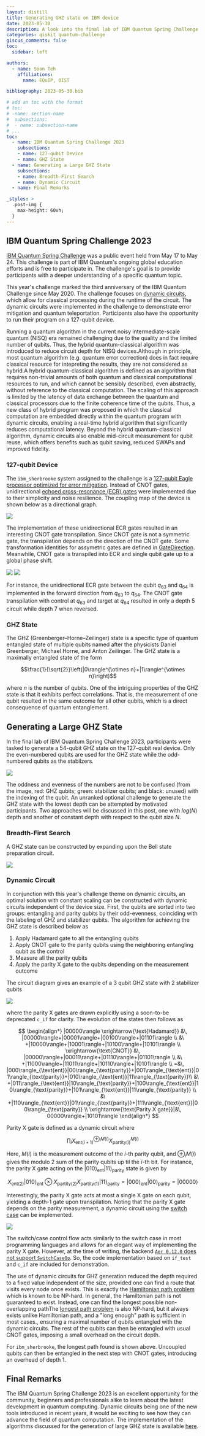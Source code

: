 ```yaml
---
layout: distill
title: Generating GHZ state on IBM device
date: 2023-05-30
description: A look into the final lab of IBM Quantum Spring Challenge 2023
categories: qiskit quantum-challenge
giscus_comments: false
toc:
  sidebar: left

authors:
  - name: Soon Teh
    affiliations:
      name: EQuIP, OIST

bibliography: 2023-05-30.bib

# add an toc with the format
# toc:
# -name: section-name
#  subsections:
#  - name: subsection-name
# ...
toc:
  - name: IBM Quantum Spring Challenge 2023
    subsections:
    - name: 127-qubit Device
    - name: GHZ State
  - name: Generating a Large GHZ State
    subsections:
    - name: Breadth-First Search
    - name: Dynamic Circuit
  - name: Final Remarks

_styles: >
  .post-img {
    max-height: 60vh;
  }
---
```




## IBM Quantum Spring Challenge 2023
[IBM Quantum Spring Challenge](https://research.ibm.com/blog/quantum-challenge-spring-2023) was a public event held from May 17 to May 24. This challenge is part of IBM Quantum's ongoing global education efforts and is free to participate in. The challenge's goal is to provide participants with a deeper understanding of a specific quantum topic.

This year's challenge marked the third anniversary of the IBM Quantum Challenge since May 2020. The challenge focuses on [dynamic circuits](https://quantum-computing.ibm.com/services/programs/docs/runtime/manage/systems/dynamic-circuits/Introduction-To-Dynamic-Circuits), which allow for classical processing during the runtime of the circuit. The dynamic circuits were implemented in the challenge to demonstrate error mitigation and quantum teleportation. Participants also have the opportunity to run their program on a 127-qubit device.

Running a quantum algorithm in the current noisy intermediate-scale quantum (NISQ) era remained challenging due to the quality and the limited number of qubits. Thus, the hybrid quantum-classical algorithm was introduced to reduce circuit depth for NISQ devices.<d-footnote>Although in principle, most quantum algorithm (e.g. quantum error correction) does in fact require classical resource for intepreting the results, they are not considered as hybrid.</d-footnote><d-footnote>A hybrid quantum-classical algorithm is defined as an algorithm that requires non-trivial amounts of both quantum and classical computational resources to run, and which cannot be sensibly described, even abstractly, without reference to the classical computation.<d-cite key="Callison_2022"></d-cite></d-footnote> The scaling of this approach is limited by the latency of data exchange between the quantum and classical processors due to the finite coherence time of the qubits. Thus, a new class of hybrid program was proposed in which the classical computation are embedded directly within the quantum program with dynamic circuits, enabling a real-time hybrid algorithm that significantly reduces computational latency.<d-cite key="lubinski2022advancing"></d-cite> Beyond the hybrid quantum-classical algorithm, dynamic circuits also enable mid-circuit measurement for qubit reuse, which offers benefits such as qubit saving, reduced SWAPs and improved fidelity.<d-cite key="hua2023exploiting"></d-cite>

### 127-qubit Device
The `ibm_sherbrooke` system assigned to the challenge is a [127-qubit Eagle processor optimized for error mitigation](https://research.ibm.com/blog/eagle-quantum-error-mitigation). Instead of CNOT gates, unidirectional [echoed cross-resonance (ECR) gates](https://thequantumaviary.blogspot.com/2021/07/how-cross-resonance-gate-works.html) were implemented due to their simplicity and noise resilience. The coupling map of the device is shown below as a directional graph.

<img class="mx-auto d-block mb-2 post-img" src="/assets/img/2023-05-30/directional-coupling.png"><br>

The implementation of these unidirectional ECR gates resulted in an interesting CNOT gate transpilation. Since CNOT gate is not a symmetric gate, the transpilation depends on the direction of the CNOT gate. Some transformation identities for assymetric gates are defined in [GateDirection](https://qiskit.org/documentation/stubs/qiskit.transpiler.passes.GateDirection.html).  Meanwhile, CNOT gate is transpiled into ECR and single qubit gate up to a global phase shift.

<img class="mx-auto d-block mb-2 post-img" src="/assets/img/2023-05-30/cnot-transpile1.png">
<img class="mx-auto d-block mb-2 post-img" src="/assets/img/2023-05-30/cnot-transpile2.png">

For instance, the unidirectional ECR gate between the qubit $q_{63}$ and $q_{64}$ is implemented in the forward direction from $q_{63}$ to $q_{64}$. The CNOT gate transpilation with control at $q_{63}$ and target at $q_{64}$ resulted in only a depth 5 circuit while depth 7 when reversed.

### GHZ State
The GHZ (Greenberger–Horne–Zeilinger) state is a specific type of quantum entangled state of multiple qubits named after the physicists Daniel Greenberger, Michael Horne, and Anton Zeilinger. The GHZ state is a maximally entangled state of the form

$$\frac{1}{\sqrt{2}}\left(|0\rangle^{\otimes n}+|1\rangle^{\otimes n}\right)$$

where $n$ is the number of qubits. One of the intriguing properties of the GHZ state is that it exhibits perfect correlations. That is, the measurement of one qubit resulted in the same outcome for all other qubits, which is a direct consequence of quantum entanglement.

## Generating a Large GHZ State
In the final lab of IBM Quantum Spring Challenge 2023, participants were tasked to generate a 54-qubit GHZ state on the 127-qubit real device. Only the even-numbered qubits are used for the GHZ state while the odd-numbered qubits as the stabilzers. 

<img class="mx-auto d-block mb-2 post-img" src="/assets/img/2023-05-30/odd-even-qubits.png">

The oddness and evenness of the numbers are not to be confused (from the image, red: GHZ qubits; green: stabilizer qubits; and black: unused) with the indexing of the qubit. An unranked optional challenge to generate the GHZ state with the lowest depth can be attempted by motivated participants. Two approaches will be discussed in this post, one with $log(N)$ depth and another of constant depth with respect to the qubit size $N$.

### Breadth-First Search

A GHZ state can be constructed by expanding upon the Bell state preparation circuit.

<img class="mx-auto d-block mb-2 post-img" src="/assets/img/2023-05-30/bfs-cnot.gif">


### Dynamic Circuit
In conjunction with this year's challenge theme on dynamic circuits, an optimal solution with constant scaling can be constructed with dynamic circuits independent of the device size. First, the qubits are sorted into two groups: entangling and parity qubits by their odd-evenness, coinciding with the labeling of GHZ and stabilizer qubits. The algorithm for achieving the GHZ state is described below as
1. Apply Hadamard gate to all the entangling qubits
2. Apply CNOT gate to the parity qubits using the neighboring entangling qubit as the control
3. Measure all the parity qubits
4. Apply the parity X gate to the qubits depending on the measurement outcome

The circuit diagram gives an example of a 3 qubit GHZ state with 2 stabilizer qubits

<img class="mx-auto d-block mb-2 post-img" src="/assets/img/2023-05-30/ghz-cif.png">

where the parity X gates are drawn explicitly using a soon-to-be deprecated `c_if` for clarity. The evolution of the states then follows as

$$
\begin{align*}
|00000\rangle \xrightarrow{\text{Hadamard}} &\, |00000\rangle+|00001\rangle+|00100\rangle+|01101\rangle \\
&\ +|10000\rangle+|10001\rangle+|10100\rangle+|10101\rangle \\
\xrightarrow{\text{CNOT}} &\, |00000\rangle+|00011\rangle+|01110\rangle+|01101\rangle \\
&\ +|11000\rangle+|11011\rangle+|10110\rangle+|10101\rangle \\
=&\, |000\rangle_{\text{ent}}|00\rangle_{\text{parity}}+|001\rangle_{\text{ent}}|01\rangle_{\text{parity}}+|010\rangle_{\text{ent}}|11\rangle_{\text{parity}}\\
&\ +|011\rangle_{\text{ent}}|10\rangle_{\text{parity}}+|100\rangle_{\text{ent}}|10\rangle_{\text{parity}}+|101\rangle_{\text{ent}}|11\rangle_{\text{parity}} \\
&\ +|110\rangle_{\text{ent}}|01\rangle_{\text{parity}}+|111\rangle_{\text{ent}}|00\rangle_{\text{parity}} \\
\xrightarrow{\text{Parity X gate}}|&\, 00000\rangle+|10101\rangle
\end{align*}
$$

Parity X gate is defined as a dynamic circuit where

$$
\prod_i X_{\text{ent}(i+1)}^{\oplus_i M(i)} X_{\text{partity}(i)}^{M(i)}
$$

Here, $M(i)$ is the measurement outcome of the $i$-th parity qubit, and $\oplus_i M(i)$ gives the modulo 2 sum of the parity qubits up til the $i$-th bit. For instance, the parity X gate acting on the $|010\rangle_{\text{ent}}|11\rangle_{\text{parity}}$ state is given by

$$
X_{\text{ent}(2)} |010\rangle_{\text{ent}} \otimes X_{\text{partity}(2)} X_{\text{partity}(1)}|11\rangle_{\text{parity}} = |000\rangle_{\text{ent}}|00\rangle_{\text{parity}} = |00000\rangle
$$

Interestingly, the parity X gate acts at most a single X gate on each qubit, yielding a depth-1 gate upon transpilation. Noting that the parity X gate depends on the parity measurement, a dynamic circuit using the [switch case](https://qiskit.org/documentation/stubs/qiskit.circuit.QuantumCircuit.switch.html#qiskit-circuit-quantumcircuit-switch) can be implemented.

<img class="mx-auto d-block mb-2 post-img" src="/assets/img/2023-05-30/ghz-switch.png">

The switch/case control flow acts similarly to the switch case in most programming languages and allows for an elegant way of implementing the parity X gate. However, at the time of writing, the backend [`Aer 0.12.0` does not support `SwitchCaseOp`](https://github.com/Qiskit/qiskit-aer/pull/1778). So, the code implementation based on `if_test` and `c_if` are included for demonstration.

The use of dynamic circuits for GHZ generation reduced the depth required to a fixed value independent of the size, provided one can find a route that visits every node once exists. This is exactly the [Hamiltonian path problem](https://en.wikipedia.org/wiki/Hamiltonian_path_problem) which is known to be NP-hard. In general, the Hamiltonian path is not guaranteed to exist. Instead, one can find the longest possible non-overlapping path<d-footnote>The [longest path problem](https://en.wikipedia.org/wiki/Longest_path_problem) is also NP-hard, but it always exists unlike Hamiltonian path, and a "long enough" path is sufficient in most cases.</d-footnote>, ensuring a maximal number of qubits entangled with the dynamic circuits. The rest of the qubits can then be entangled with usual CNOT gates, imposing a small overhead on the circuit depth. 

For `ibm_sherbrooke`, the longest path found is shown above. Uncoupled qubits can then be entangled in the next step with CNOT gates, introducing an overhead of depth 1.

## Final Remarks
The IBM Quantum Spring Challenge 2023 is an excellent opportunity for the community, beginners and professionals alike to learn about the latest development in quantum computing. Dynamic circuits being one of the new tools introduced in recent years, it would be exciting to see how they can advance the field of quantum computation. The implementation of the algorithms discussed for the generation of large GHZ state is available [here]().